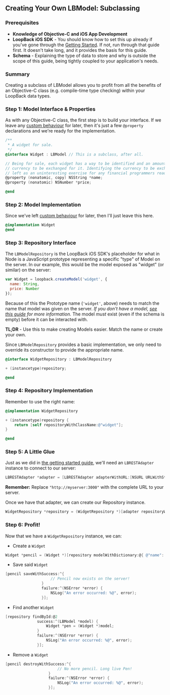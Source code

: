 ## Creating Your Own LBModel: Subclassing

### Prerequisites

 - **Knowledge of Objective-C and iOS App Development**
 - **LoopBack iOS SDK** - You should know how to set this up already if you've
    gone through the [Getting Started](#getting-started). If not, run through
    that guide first. It doesn't take long, and it provides the basis for this
    guide.
 - **Schema** - Explaining the type of data to store and why is outside the
    scope of this guide, being tightly coupled to your application's needs.

### Summary

Creating a subclass of LBModel allows you to profit from all the benefits of an
Objective-C class (e.g. compile-time type checking) within your LoopBack data
types.

### Step 1: Model Interface & Properties

As with any Objective-C class, the first step is to build your interface. If we
leave any [custom behaviour](#http://docs.strongloop.com/strong-remoting) for
later, then it's just a few `@property` declarations and we're ready for the
implementation.

```objectivec
/**
 * A widget for sale.
 */
@interface Widget : LBModel // This is a subclass, after all.

// Being for sale, each widget has a way to be identified and an amount of
// currency to be exchanged for it. Identifying the currency to be exchanged is
// left as an uninteresting exercise for any financial programmers reading this.
@property (nonatomic, copy) NSString *name;
@property (nonatomic) NSNumber *price;

@end
```

### Step 2: Model Implementation

Since we've left [custom behaviour](#http://docs.strongloop.com/strong-remoting)
for later, then I'll just leave this here.

```objectivec
@implementation Widget
@end
```

### Step 3: Repository Interface

The `LBModelRepository` is the LoopBack iOS SDK's placeholder for what in Node is
a JavaScript prototype representing a specific "type" of Model on the server. In
our example, this would be the model exposed as "widget" (or similar) on the
server:

```javascript
var Widget = loopback.createModel('widget', {
  name: String,
  price: Number
});
```

Because of this the Prototype name (`'widget'`, above) needs to match the name
that model was given on the server. _If you don't have a model, [see this
guide](#) for more information._ The model _must_ exist (even if the schema is
empty) before it can be interacted with.

**TL;DR** - Use this to make creating Models easier. Match the name or create
your own.

Since `LBModelRepository` provides a basic implementation, we only need to
override its constructor to provide the appropriate name.

```objectivec
@interface WidgetRepository : LBModelRepository

+ (instancetype)repository;

@end
```

### Step 4: Repository Implementation

Remember to use the right name:

```objectivec
@implementation WidgetRepository

+ (instancetype)repository {
    return [self repositoryWithClassName:@"widget"];
}

@end
```

### Step 5: A Little Glue

Just as we did in [the getting started guide](#getting-started), we'll need an
`LBRESTAdapter` instance to connect to our server:

```objectivec
LBRESTAdapter *adapter = [LBRESTAdapter adapterWithURL:[NSURL URLWithString:@"http://myserver:3000"]];
```

**Remember:** Replace `"http://myserver:3000"` with the complete URL to your
server.

Once we have that adapter, we can create our Repository instance.

```objectivec
WidgetRepository *repository = (WidgetRepository *)[adapter repositoryWithModelClass:[WidgetPrototype class]];
```

### Step 6: Profit!

Now that we have a `WidgetRepository` instance, we can:

 - Create a `Widget`

```objectivec
Widget *pencil = (Widget *)[repository modelWithDictionary:@{ @"name": @"Pencil", @"price": @1.50 }];
```

 - Save said `Widget`

```objectivec
[pencil saveWithSuccess:^{
                    // Pencil now exists on the server!
                }
                failure:^(NSError *error) {
                    NSLog("An error occurred: %@", error);
                }];
```

 - Find another `Widget`

```objectivec
[repository findById:@2
              success:^(LBModel *model) {
                  Widget *pen = (Widget *)model;
              }
              failure:^(NSError *error) {
                  NSLog("An error occurred: %@", error);
              }];
```

 - Remove a `Widget`

```objectivec
[pencil destroyWithSuccess:^{
                       // No more pencil. Long live Pen!
                   }
                   failure:^(NSError *error) {
                       NSLog("An error occurred: %@", error);
                   }];
```
